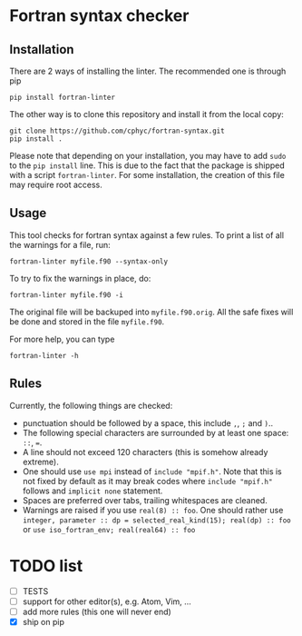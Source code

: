 # Fortran syntax checker

## Installation

There are 2 ways of installing the linter. The recommended one is through pip

	pip install fortran-linter

The other way is to clone this repository and install it from the local copy:

	git clone https://github.com/cphyc/fortran-syntax.git
	pip install .

Please note that depending on your installation, you may have to add `sudo` to the `pip install` line. This is due to the fact that the package is shipped with a script `fortran-linter`. For some installation, the creation of this file may require root access.

## Usage

This tool checks for fortran syntax against a few rules. To print a list of all the warnings for a file, run:

    fortran-linter myfile.f90 --syntax-only

To try to fix the warnings in place, do:

    fortran-linter myfile.f90 -i

The original file will be backuped into `myfile.f90.orig`. All the safe fixes will be done and stored in the file `myfile.f90`.

For more help, you can type

	fortran-linter -h

## Rules

Currently, the following things are checked:
  * punctuation should be followed by a space, this include `,`, `;` and `)`..
  * The following special characters are surrounded by at least one space: `::`, `=`.
  * A line should not exceed 120 characters (this is somehow already extreme).
  * One should use `use mpi` instead of `include "mpif.h"`. Note that this is not fixed by default as it may break codes where `include "mpif.h"` follows and `implicit none` statement.
  * Spaces are preferred over tabs, trailing whitespaces are cleaned.
  * Warnings are raised if you use `real(8) :: foo`. One should rather use `integer, parameter :: dp = selected_real_kind(15); real(dp) :: foo` or `use iso_fortran_env; real(real64) :: foo`

# TODO list

 * [ ] TESTS
 * [ ] support for other editor(s), e.g. Atom, Vim, …
 * [ ] add more rules (this one will never end)
 * [x] ship on pip
